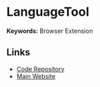 # LanguageTool

**Keywords:** Browser Extension

## Links

- [Code Repository](https://github.com/languagetool-org/languagetool)
- [Main Website](https://languagetool.org)
